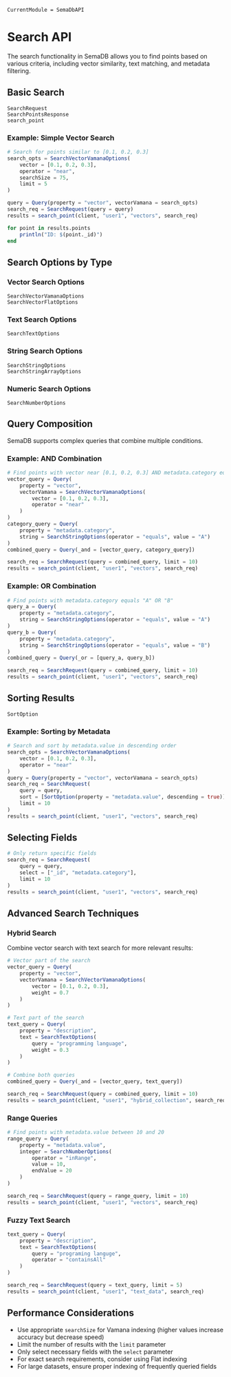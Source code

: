 
```@meta
CurrentModule = SemaDbAPI
```

# Search API

The search functionality in SemaDB allows you to find points based on various criteria, including vector similarity, text matching, and metadata filtering.

## Basic Search

```@docs
SearchRequest
SearchPointsResponse
search_point
```

### Example: Simple Vector Search

```julia
# Search for points similar to [0.1, 0.2, 0.3]
search_opts = SearchVectorVamanaOptions(
    vector = [0.1, 0.2, 0.3],
    operator = "near",
    searchSize = 75,
    limit = 5
)

query = Query(property = "vector", vectorVamana = search_opts)
search_req = SearchRequest(query = query)
results = search_point(client, "user1", "vectors", search_req)

for point in results.points
    println("ID: $(point._id)")
end
```

## Search Options by Type

### Vector Search Options

```@docs
SearchVectorVamanaOptions
SearchVectorFlatOptions
```

### Text Search Options

```@docs
SearchTextOptions
```

### String Search Options

```@docs
SearchStringOptions
SearchStringArrayOptions
```

### Numeric Search Options

```@docs
SearchNumberOptions
```

## Query Composition

SemaDB supports complex queries that combine multiple conditions.

### Example: AND Combination

```julia
# Find points with vector near [0.1, 0.2, 0.3] AND metadata.category equals "A"
vector_query = Query(
    property = "vector",
    vectorVamana = SearchVectorVamanaOptions(
        vector = [0.1, 0.2, 0.3],
        operator = "near"
    )
)
category_query = Query(
    property = "metadata.category",
    string = SearchStringOptions(operator = "equals", value = "A")
)
combined_query = Query(_and = [vector_query, category_query])

search_req = SearchRequest(query = combined_query, limit = 10)
results = search_point(client, "user1", "vectors", search_req)
```

### Example: OR Combination

```julia
# Find points with metadata.category equals "A" OR "B"
query_a = Query(
    property = "metadata.category",
    string = SearchStringOptions(operator = "equals", value = "A")
)
query_b = Query(
    property = "metadata.category",
    string = SearchStringOptions(operator = "equals", value = "B")
)
combined_query = Query(_or = [query_a, query_b])

search_req = SearchRequest(query = combined_query, limit = 10)
results = search_point(client, "user1", "vectors", search_req)
```

## Sorting Results

```@docs
SortOption
```

### Example: Sorting by Metadata

```julia
# Search and sort by metadata.value in descending order
search_opts = SearchVectorVamanaOptions(
    vector = [0.1, 0.2, 0.3],
    operator = "near"
)
query = Query(property = "vector", vectorVamana = search_opts)
search_req = SearchRequest(
    query = query,
    sort = [SortOption(property = "metadata.value", descending = true)],
    limit = 10
)
results = search_point(client, "user1", "vectors", search_req)
```

## Selecting Fields

```julia
# Only return specific fields
search_req = SearchRequest(
    query = query,
    select = ["_id", "metadata.category"],
    limit = 10
)
results = search_point(client, "user1", "vectors", search_req)
```

## Advanced Search Techniques

### Hybrid Search

Combine vector search with text search for more relevant results:

```julia
# Vector part of the search
vector_query = Query(
    property = "vector",
    vectorVamana = SearchVectorVamanaOptions(
        vector = [0.1, 0.2, 0.3],
        weight = 0.7
    )
)

# Text part of the search
text_query = Query(
    property = "description",
    text = SearchTextOptions(
        query = "programming language",
        weight = 0.3
    )
)

# Combine both queries
combined_query = Query(_and = [vector_query, text_query])

search_req = SearchRequest(query = combined_query, limit = 10)
results = search_point(client, "user1", "hybrid_collection", search_req)
```

### Range Queries

```julia
# Find points with metadata.value between 10 and 20
range_query = Query(
    property = "metadata.value",
    integer = SearchNumberOptions(
        operator = "inRange",
        value = 10,
        endValue = 20
    )
)

search_req = SearchRequest(query = range_query, limit = 10)
results = search_point(client, "user1", "vectors", search_req)
```

### Fuzzy Text Search

```julia
text_query = Query(
    property = "description",
    text = SearchTextOptions(
        query = "programing languge",
        operator = "containsAll"
    )
)

search_req = SearchRequest(query = text_query, limit = 5)
results = search_point(client, "user1", "text_data", search_req)
```

## Performance Considerations

- Use appropriate `searchSize` for Vamana indexing (higher values increase accuracy but decrease speed)
- Limit the number of results with the `limit` parameter
- Only select necessary fields with the `select` parameter
- For exact search requirements, consider using Flat indexing
- For large datasets, ensure proper indexing of frequently queried fields
